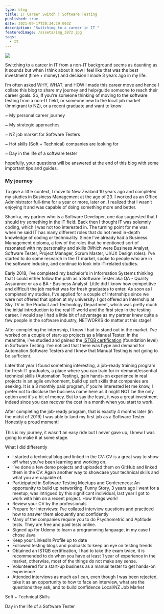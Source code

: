 ```yaml
---
type: blog
title: IT Career Switch | Software Testing
published: true
date: 2021-09-17T20:34:29.003Z
description: "Switching to a career in IT "
featuredimage: /assets/img_3872.jpg
tags:
  - IT
---
```

![](/assets/img_3875.jpg)

Switching to a career in IT from a non-IT background seems as daunting as it sounds but when I think about it now I feel like that was the best investment (time + money) and decision I made 3 years ago in my life. 

I’m often asked WHY, WHAT, and HOW I made this career move and hence I collate this blog to share my journey and help/guide someone to reach their career goals.  So, If you're someone thinking of moving to the software testing from a non-IT field, or someone new to the local job market (Immigrant to NZ), or a recent graduate and want to know 

~ My personal career journey

~ My strategic approaches

~ NZ job market for Software Testers

~ Hot skills (Soft + Technical) companies are looking for 

~ Day in the life of a software tester

hopefully, your questions will be answered at the end of this blog with some important tips and guides.  

### My journey 

To give a little context, I move to New Zealand 10 years ago and completed my studies in Business Management at the age of 23. I worked as an Office Administrator full-time for a year or more, later on, I realized that I wasn’t enjoying it and was capable of doing something more and better. 

Shanika, my partner who is a Software Developer, one day suggested that I should try something in the IT field. Back then I thought IT was solemnly coding, which I was not too interested in. The turning point for me was when he said IT has many different roles that do not need in-depth knowledge of coding or technicality. Since I’ve already had a Business Management diploma, a few of the roles that he mentioned sort of resonated with my personality and skills (Which were Business Analyst, Software Tester, Project Manager, Scrum Master, UI/UX Design roles). I’ve started to do some research in the IT market, spoke to people who are in the software industry, and continue to look into IT-related studies. 

Early 2018, I’ve completed my bachelor's in Information Systems thinking that I could either follow the path as a Software Tester aka QA - Quality Assurance or as a BA - Business Analyst. Little did I know how competitive and difficult the job market was for fresh graduates to enter. As soon as I completed my studies, I’ve applied for a couple of Internships since we were not offered that option at my university. I got offered an Internship at Sky TV in the Product and Technology Department, which was pretty much the initial introduction to the real IT world and the first step in the testing career. I would say I had a little bit of advantage as my partner knew quite a few people in the software industry, NETWORKS do matter at this stage! 

After completing the internship, I knew I had to stand out in the market. I’ve worked on a couple of start-up projects as a Manual Tester. In the meantime, I've studied and gained the [ISTQB certification](https://www.istqb.org/certification-path-root/foundation-level-2018.html) (foundation level) in Software Testing. I’ve noticed that there was hype and demand for Automation Software Testers and I knew that Manual Testing is not going to be sufficient. 

Later that year I found something interesting, a job-ready training program for fresh IT graduates, a place where you can train for in-demand/essential technical skills (Automation Testing), gain hands-on experience in real projects in an agile environment, build up soft skills that companies are seeking. It is a 3 monthly paid program, if you’re interested let me know, I prefer not to disclose the business name here as it might NOT be the only option and it's a bit of money. But to say the least, it was a great investment indeed since you can recover the cost in a month when you start to work. 

After completing the job-ready program, that is exactly 4 months later (in the midst of 2019) I was able to land my first job as a Software Tester. Honestly a proud moment! \
\
This is my journey, it wasn't an easy ride but I never gave up, I knew I was going to make it at some stage. 

What I did differently 

* I started a technical blog and linked in the CV: CV is a great way to show off what you’ve been learning and working on.
* I’ve done a few demo projects and uploaded them on GitHub and linked them in the CV: Again another way to showcase your technical skills and what you are capable of.
* Participated in Software Testing Meetups and Conferences: An opportunity to build up networking. Funny Story, 3 years ago I went for a meetup, was intrigued by this significant individual, last year I got to work with him on a recent project. How things work!
* Review your CV by the professionals 
* Prepare for Interviews: I’ve collated interview questions and practiced how to answer them eloquently and confidently 
* Many of the companies require you to do Psychometric and Aptitude tests. They are free and paid tests online. 
* Signed up for Udemy to learn a programming language, in my case I chose Java
* Keep your LinkedIn Profile up to date
* Followed testing blogs and podcasts to keep an eye on testing trends 
* Obtained an ISTQB certification, I had to take the exam twice, it is recommended to do when you have at least 1 year of experience in the market, otherwise, most of the things do not make any sense. 
* Volunteered for a start-up business as a manual tester to get hands-on experience 
* Attended interviews as much as I can, even though I was been rejected, take it as an opportunity to how to face an interview, what are the questions they ask, and to build confidence 
  Local/NZ Job Market 

Soft + Technical Skills

Day in the life of a Software Tester